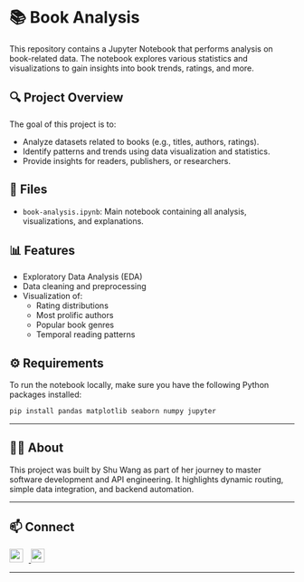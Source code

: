 # 📚 Book Analysis

This repository contains a Jupyter Notebook that performs analysis on book-related data. The notebook explores various statistics and visualizations to gain insights into book trends, ratings, and more.

## 🔍 Project Overview

The goal of this project is to:

- Analyze datasets related to books (e.g., titles, authors, ratings).
- Identify patterns and trends using data visualization and statistics.
- Provide insights for readers, publishers, or researchers.

## 📁 Files

- `book-analysis.ipynb`: Main notebook containing all analysis, visualizations, and explanations.

## 📊 Features

- Exploratory Data Analysis (EDA)
- Data cleaning and preprocessing
- Visualization of:
  - Rating distributions
  - Most prolific authors
  - Popular book genres
  - Temporal reading patterns

## ⚙️ Requirements

To run the notebook locally, make sure you have the following Python packages installed:

```bash
pip install pandas matplotlib seaborn numpy jupyter
```


---

## 👩‍💻 About

This project was built by Shu Wang as part of her journey to master software development and API engineering. It highlights dynamic routing, simple data integration, and backend automation.

--- 

## 📫 Connect

<a href="https://www.linkedin.com/in/shuwangs" target="_blank">
  <img src="https://cdn.jsdelivr.net/gh/devicons/devicon/icons/linkedin/linkedin-original.svg" width="24" style="margin-right: 10px;" />
</a>
<a href="https://github.com/shuwangs" target="_blank">
  <img src="https://cdn.jsdelivr.net/gh/devicons/devicon/icons/github/github-original.svg" width="24" />
</a>

---